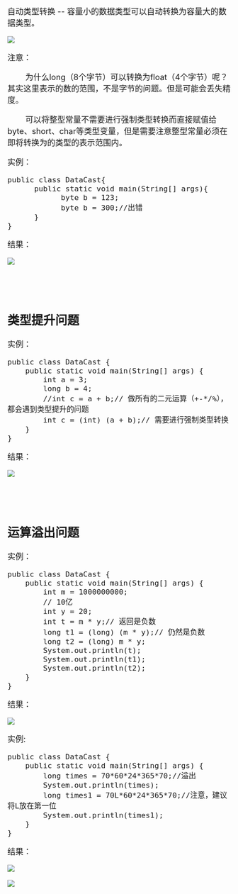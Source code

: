 <font size="4">
自动类型转换
--
容量小的数据类型可以自动转换为容量大的数据类型。

![](http://i.imgur.com/C2x2ECC.png)

注意：

&nbsp;&nbsp;&nbsp;&nbsp;&nbsp;&nbsp;&nbsp;&nbsp;为什么long（8个字节）可以转换为float（4个字节）呢？其实这里表示的数的范围，不是字节的问题。但是可能会丢失精度。

&nbsp;&nbsp;&nbsp;&nbsp;&nbsp;&nbsp;&nbsp;&nbsp;可以将整型常量不需要进行强制类型转换而直接赋值给byte、short、char等类型变量，但是需要注意整型常量必须在即将转换为的类型的表示范围内。

实例：

	public class DataCast{	
	      public static void main(String[] args){		
	            byte b = 123;		
	            byte b = 300;//出错	
	      }
	}

结果：

![](http://i.imgur.com/bSBHGlM.png)

<br><br>
类型提升问题
--
实例：

	public class DataCast {
		public static void main(String[] args) {
			int a = 3;
			long b = 4;
			//int c = a + b;// 做所有的二元运算（+-*/%），都会遇到类型提升的问题
			int c = (int) (a + b);// 需要进行强制类型转换
		}
	}

结果：

![](http://i.imgur.com/6Rb2RNB.png)

<br><br>
运算溢出问题
--

实例：

	public class DataCast {
		public static void main(String[] args) {
			int m = 1000000000;
			// 10亿
			int y = 20;
			int t = m * y;// 返回是负数
			long t1 = (long) (m * y);// 仍然是负数
			long t2 = (long) m * y;
			System.out.println(t);
			System.out.println(t1);
			System.out.println(t2);
		}
	}

结果：

![](http://i.imgur.com/n5x7Dui.png)

实例:

	public class DataCast {
	    public static void main(String[] args) {
	        long times = 70*60*24*365*70;//溢出
	        System.out.println(times);
	        long times1 = 70L*60*24*365*70;//注意，建议将L放在第一位
	        System.out.println(times1);
	    }
	}

结果：

![](http://i.imgur.com/y9awC3H.png)

![](http://i.imgur.com/JPuLtNe.png)
</font>